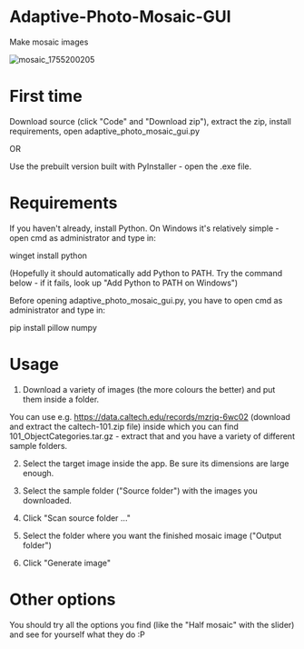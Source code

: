# Adaptive-Photo-Mosaic-GUI
Make mosaic images 

![mosaic_1755200205](https://github.com/user-attachments/assets/ff37eb60-82a2-4d46-89a5-6253057d8d40)

# First time
Download source (click "Code" and "Download zip"), extract the zip, install requirements, open adaptive_photo_mosaic_gui.py

OR

Use the prebuilt version built with PyInstaller - open the .exe file.

# Requirements
If you haven't already, install Python. On Windows it's relatively simple - open cmd as administrator and type in: 

winget install python

(Hopefully it should automatically add Python to PATH. Try the command below - if it fails, look up "Add Python to PATH on Windows")


Before opening adaptive_photo_mosaic_gui.py, you have to open cmd as administrator and type in:

pip install pillow numpy

# Usage
1. Download a variety of images (the more colours the better) and put them inside a folder.

You can use e.g. https://data.caltech.edu/records/mzrjq-6wc02 (download and extract the caltech-101.zip file) inside which you can find 101_ObjectCategories.tar.gz - extract that and you have a variety of different sample folders.

2. Select the target image inside the app. Be sure its dimensions are large enough.

3. Select the sample folder ("Source folder") with the images you downloaded.

4. Click "Scan source folder ..."

5. Select the folder where you want the finished mosaic image ("Output folder")

6. Click "Generate image"

# Other options
You should try all the options you find (like the "Half mosaic" with the slider) and see for yourself what they do :P
